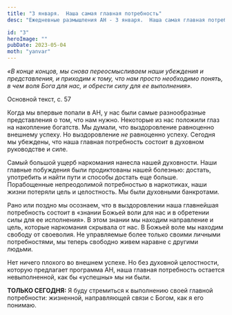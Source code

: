 ```yaml
---
title: "3 января.  Наша самая главная потребность"
desc: "Ежедневные размышления АН - 3 января.  Наша самая главная потребность"

id: "3"
heroImage: ""
pubDate: 2023-05-04
moth: "yanvar"
---
```


_«В конце концов, мы снова переосмысливаем наши убеждения и представления, и
приходим к тому, что нам просто необходимо понять, в чем воля Бога для нас, и
обрести силу для ее выполнения»._

Основной текст, с. 57

Когда мы впервые попали в АН, у нас были самые разнообразные представления о
том, что нам нужно. Некоторые из нас положили глаз на накопление богатств. Мы
думали, что выздоровление равноценно внешнему успеху. Но выздоровление _не_
равноценно успеху. Сегодня мы убеждены, что наша главная потребность состоит в
духовном руководстве и силе.

Самый большой ущерб наркомания нанесла нашей духовности. Наши главные
побуждения были продиктованы нашей болезнью: достать, употребить и найти пути
и способы достать еще больше. Порабощенные непреодолимой потребностью в
наркотиках, наши жизни потеряли цель и целостность. Мы были духовными
банкротами.

Рано или поздно мы осознаем, что в выздоровлении наша главнейшая потребность
состоит в «знании Божьей воли для нас и в обретении силы для ее исполнения». В
этом знании мы находим направление и цель, которые наркомания скрывала от нас.
В Божьей воле мы находим свободу от своеволия. Не управляемые более только
своими личными потребностями, мы теперь свободно живем наравне с другими
людьми.

Нет ничего плохого во внешнем успехе. Но без духовной целостности, которую
предлагает программа АН, наша главная потребность остается невыполненной, как
бы «успешны» мы ни были.

**ТОЛЬКО СЕГОДНЯ:** Я буду стремиться к выполнению своей главной потребности:
жизненной, направляющей связи с Богом, как я его понимаю.
